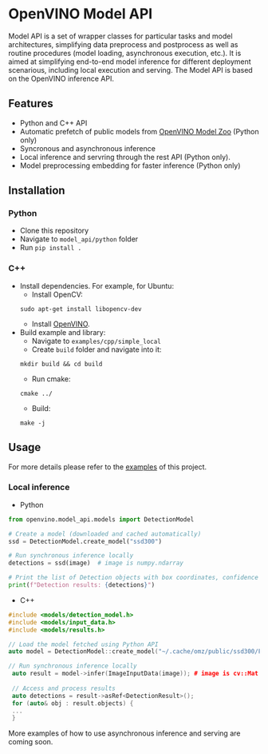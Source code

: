 # OpenVINO Model API
Model API is a set of wrapper classes for particular tasks and model architectures, simplifying data preprocess and postprocess as well as routine procedures (model loading, asynchronous execution, etc.). It is aimed at simplifying end-to-end model inference for different deployment scenarious, including local execution and serving. The Model API is based on the OpenVINO inference API.

## Features
- Python and C++ API
- Automatic prefetch of public models from [OpenVINO Model Zoo](https://github.com/openvinotoolkit/open_model_zoo) (Python only)
- Syncronous and asynchronous inference
- Local inference and servring through the rest API (Python only).
- Model preprocessing embedding for faster inference (Python only)

## Installation
### Python
- Clone this repository
- Navigate to `model_api/python` folder
- Run `pip install .`
### C++
- Install dependencies. For example, for Ubuntu:
  - Install OpenCV:
  ```
  sudo apt-get install libopencv-dev 
  ```
  - Install [OpenVINO](https://docs.openvino.ai/latest/openvino_docs_install_guides_installing_openvino_apt.html).
- Build example and library:
   - Navigate to `examples/cpp/simple_local`
   - Create `build` folder and navigate into it:
   ```
   mkdir build && cd build
   ```
   - Run cmake:
   ```
   cmake ../
   ```
   - Build:
   ```
   make -j 
   ```

## Usage
For more details please refer to the [examples](https://github.com/openvinotoolkit/model_api/tree/master/examples) of this project.
### Local inference
- Python
```python
from openvino.model_api.models import DetectionModel

# Create a model (downloaded and cached automatically)
ssd = DetectionModel.create_model("ssd300") 

# Run synchronous inference locally
detections = ssd(image)  # image is numpy.ndarray

# Print the list of Detection objects with box coordinates, confidence and label string
print(f"Detection results: {detections}")
```
- C++
```cpp
#include <models/detection_model.h>
#include <models/input_data.h>
#include <models/results.h>

// Load the model fetched using Python API
auto model = DetectionModel::create_model("~/.cache/omz/public/ssd300/FP16/ssd300.xml");

// Run synchronous inference locally
 auto result = model->infer(ImageInputData(image)); # image is cv::Mat
 
 // Access and process results
 auto detections = result->asRef<DetectionResult>();
 for (auto& obj : result.objects) {
 ...
 }
```

More examples of how to use asynchronous inference and serving are coming soon.
